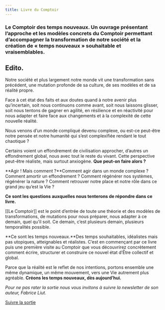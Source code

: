 ```yaml
---
title: Livre du Comptoir
---
```


### **Le Comptoir des temps nouveaux. Un ouvrage présentant l’approche et les modèles concrets du Comptoir permettant d’accompagner la transformation de notre société et la création de « temps nouveaux » souhaitable et vraisemblables.**

## **Edito.**

Notre société et plus largement notre monde vit une transformation sans précédent, une mutation profonde de sa culture, de ses modèles et de sa réalité propre.

Face à cet état des faits et aux doutes quand à notre avenir plus qu’incertain, soit nous continuons comme avant, soit nous laissons glisser, soit nous tentons de gagner en agilité, en résilience et en réactivité pour nous adapter et faire face aux changements et à la complexité de cette nouvelle réalité.

Nous venons d’un monde compliqué devenu complexe, ou est-ce peut-être notre pensée et notre humanité qui s’est complexifiée rendant le tout chaotique ?

Certains voient un effondrement de civilisation approcher, d’autres un effondrement global, nous avec tout le reste du vivant. Cette perspective peut-être réaliste, mais surtout anxiogène. **Que peut-on faire alors ?**

**Agir ! Mais comment ?**Comment agir dans un monde complexe ? Comment amortir un effondrement ? Comment régénérer nos systèmes, régénérer la nature ? Comment retrouver notre place et notre rôle dans ce grand jeu qu’est la Vie ?

**Ce sont les questions auxquelles nous tenterons de répondre dans ce livre.**

[[Le Comptoir]] est le point d’entrée de toute une théorie et des modèles de transformations, de mutations pour nous préparer, nous adapter à ce demain, quel qu’il soit. Ce demain, c’est plusieurs demain, plusieurs temporalités possible.

**Ce sont les temps nouveaux.**Des temps souhaitables, idéalistes mais pas utopiques, atteignables et réalistes. C’est en commençant par ce livre puis une première visite au Comptoir que vous découvrirez concrètement comment écrire, structurer et construire ce nouvel état d’Être collectif et global.

Parce que la réalité est le reflet de nos intentions, portons ensemble une même dynamique, un même mouvement, vers une Vie autrement plus agréable. **Créons les temps nouveaux, dès aujourd’hui.**

*Pour ne pas rater la sortie nous vous invitons à suivre la newsletter de son auteur, Fabrice Liut.*

[Suivre la sortie](https://liut.substack.com/)
